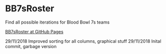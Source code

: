 # BB7sRoster
Find all possible iterations for Blood Bowl 7s teams

<a href="https://henrydore.github.io/BB7sRoster/BB7sRoster.html">BB7sRoster at GitHub Pages</a>

29/11/2018 Improved sorting for all columns, graphical stuff
29/11/2018 Inital commit, garbage version
